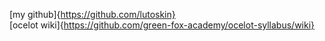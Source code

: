 [my github]{https://github.com/lutoskin}<br>[ocelot wiki]{https://github.com/green-fox-academy/ocelot-syllabus/wiki} 
